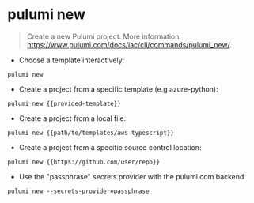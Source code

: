# pulumi new

> Create a new Pulumi project.
> More information: <https://www.pulumi.com/docs/iac/cli/commands/pulumi_new/>.

- Choose a template interactively:

`pulumi new`

- Create a project from a specific template (e.g azure-python):

`pulumi new {{provided-template}}`

- Create a project from a local file:

`pulumi new {{path/to/templates/aws-typescript}}`

- Create a project from a specific source control location:

`pulumi new {{https://github.com/user/repo}}`

- Use the "passphrase" secrets provider with the pulumi.com backend:

`pulumi new --secrets-provider=passphrase`
